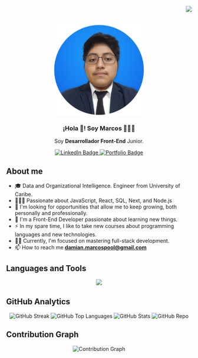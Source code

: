 <div>
	<img align="right" src="https://api.visitorbadge.io/api/visitors?path=marcosd59&countColor=%230099ff" />
	<br />
</div>
<br/>
<div>
<p align="center" width="300">
	<img align="center" width="250" src="https://github.com/marcosd59/marcosd59/blob/main/img/Photo.png?raw=true" />
	<h3 align="center">¡Hola 👋! Soy Marcos 👨🏻‍💻</h2>
</p>
</div>

<p align="center">Soy <strong>Desarrollador Front-End</strong> Junior.</p>
<div id="badges" align="center" text-decoration="none">
  <a href="https://www.linkedin.com/in/marcosd59/" target="_blank" text-decoration="none">
	<img src="https://img.shields.io/badge/LinkedIn-blue?logo=linkedin&logoColor=white&style=for-the-badge" alt="LinkedIn Badge"/>
  </a>
  <a href="https://portfolio-marcospool.netlify.app/" target="_blank" text-decoration="none">
    <img src="https://img.shields.io/badge/Portfolio-FF5722?style=for-the-badge&logo=todoist&logoColor=white" alt="Portfolio Badge"/>
  </a>
</div> 

## About me

- 🎓 Data and Organizational Intelligence. Engineer from University of Caribe.
- 👨🏻‍💻 Passionate about JavaScript, React, SQL, Next, and Node.js
- 🔭 I'm looking for opportunities that allow me to keep growing, both personally and professionally.
- 🌱 I'm a Front-End Developer passionate about learning new things.
- ⚡ In my spare time, I like to take new courses about programming languages and new technologies.
- 👨‍🏫 Currently, I'm focused on mastering full-stack development.
- 📫 How to reach me **damian.marcospool@gmail.com**

## Languages and Tools

<div align="center">
    <img src="https://skillicons.dev/icons?i=html,css,js,ts,cpp,python,php,react,nodejs,mongodb,mysql,aws,vscode,git" />
</div>

## GitHub Analytics

<p align="center" padding-bottom: "25px">
  <!-- GitHub Streak -->
  <picture>
    <source srcset="https://github-readme-streak-stats.herokuapp.com/?user=marcosd59&theme=dark&background=000&sideLabels=ffffff&ring=0084FF&fire=0084FF&currStreakLabel=0084FF&sideNums=ffffff&currStreakNum=ffffff&dates=ffffff" media="(prefers-color-scheme: dark)" />
    <source srcset="https://github-readme-streak-stats.herokuapp.com/?user=marcosd59&theme=default&background=fff&sideLabels=000&ring=0084FF&fire=0084ff&currStreakLabel=0084FF&sideNums=000&currStreakNum=000&dates=000" media="(prefers-color-scheme: light), (prefers-color-scheme: no-preference)" />
    <img height = "170em" src="https://github-readme-streak-stats.herokuapp.com/?user=marcosd59&theme=default" alt="GitHub Streak" />
  </picture>

  <!-- GitHub Top Languages -->
  <picture>
    <source srcset="https://github-readme-stats.vercel.app/api/top-langs/?username=marcosd59&layout=compact&title_color=0084ff&text_color=ffffff&bg_color=000&hide=html,jupyter%20notebook,c%2B%2B" media="(prefers-color-scheme: dark)" />
    <source srcset="https://github-readme-stats.vercel.app/api/top-langs/?username=marcosd59&layout=compact&title_color=0084ff&text_color=000&bg_color=fff&hide=html,jupyter%20notebook,c%2B%2B" media="(prefers-color-scheme: light), (prefers-color-scheme: no-preference)" />
    <img height = "170em"  src="https://github-readme-stats.vercel.app/api/top-langs/?username=marcosd59&layout=compact&theme=default" alt="GitHub Top Languages" />
  </picture>


  <!-- GitHub Stats -->
  <picture>
    <source srcset="https://github-readme-stats.vercel.app/api?username=marcosd59&show_icons=true&title_color=0084ff&text_color=ffffff&bg_color=000&icon_color=0084ff" media="(prefers-color-scheme: dark)" />
    <source srcset="https://github-readme-stats.vercel.app/api?username=marcosd59&show_icons=true&title_color=0084ff&text_color=000&bg_color=fff&icon_color=0084ff" media="(prefers-color-scheme: light), (prefers-color-scheme: no-preference)" />
    <img height = "160em"  src="https://github-readme-stats.vercel.app/api?username=marcosd59&show_icons=true&theme=default" alt="GitHub Stats" />
  </picture>

  <!-- GitHub Repo -->
  <picture>
    <source srcset="https://github-readme-stats.vercel.app/api/pin/?username=marcosd59&repo=quick-cyber-store&title_color=0084ff&text_color=ffffff&bg_color=000&icon_color=fff" media="(prefers-color-scheme: dark)" />
    <source srcset="https://github-readme-stats.vercel.app/api/pin/?username=marcosd59&repo=quick-cyber-store&title_color=0084ff&text_color=000&bg_color=fff&icon_color=0084ff" media="(prefers-color-scheme: light), (prefers-color-scheme: no-preference)" />
    <img height = "160em" src="https://github-readme-stats.vercel.app/api/pin/?username=marcosd59&repo=quick-cyber-store&theme=default" alt="GitHub Repo" />
  </picture>
</p>

## Contribution Graph

<p align="center" padding-bottom: "20px">
  <!-- Contribution Graph -->
  <picture>
    <source srcset="https://github-readme-activity-graph.vercel.app/graph?username=marcosd59&title_color=0084ff&text_color=ffffff&bg_color=000&line=0084ff&point=fff&color=fff&area=true&area_color=0099ff" media="(prefers-color-scheme: dark)" />
    <source srcset="https://github-readme-activity-graph.vercel.app/graph?username=marcosd59&title_color=0084ff&text_color=000&bg_color=fff&line=0084ff&point=0060ff&color=000&area=true&area_color=0088ff" media="(prefers-color-scheme: light), (prefers-color-scheme: no-preference)" />
    <img height = "250em" src="https://github-readme-activity-graph.vercel.app/graph?username=marcosd59&theme=default" alt="Contribution Graph" />
  </picture>
</p>
